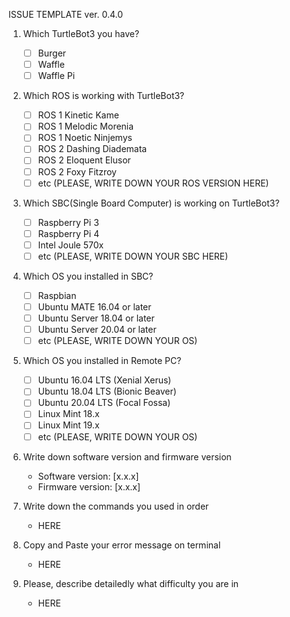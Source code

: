 ISSUE TEMPLATE ver. 0.4.0

1. Which TurtleBot3 you have?

    - [ ] Burger
    - [ ] Waffle
    - [ ] Waffle Pi

2. Which ROS is working with TurtleBot3?

    - [ ] ROS 1 Kinetic Kame
    - [ ] ROS 1 Melodic Morenia
    - [ ] ROS 1 Noetic Ninjemys
    - [ ] ROS 2 Dashing Diademata
    - [ ] ROS 2 Eloquent Elusor
    - [ ] ROS 2 Foxy Fitzroy
    - [ ] etc (PLEASE, WRITE DOWN YOUR ROS VERSION HERE)

3. Which SBC(Single Board Computer) is working on TurtleBot3?

    - [ ] Raspberry Pi 3
    - [ ] Raspberry Pi 4
    - [ ] Intel Joule 570x
    - [ ] etc (PLEASE, WRITE DOWN YOUR SBC HERE)

4. Which OS you installed in SBC?

    - [ ] Raspbian
    - [ ] Ubuntu MATE 16.04 or later
    - [ ] Ubuntu Server 18.04 or later
    - [ ] Ubuntu Server 20.04 or later
    - [ ] etc (PLEASE, WRITE DOWN YOUR OS)

5. Which OS you installed in Remote PC?

    - [ ] Ubuntu 16.04 LTS (Xenial Xerus)
    - [ ] Ubuntu 18.04 LTS (Bionic Beaver)
    - [ ] Ubuntu 20.04 LTS (Focal Fossa)
    - [ ] Linux Mint 18.x
    - [ ] Linux Mint 19.x
    - [ ] etc (PLEASE, WRITE DOWN YOUR OS)

6. Write down software version and firmware version

    - Software version: [x.x.x]
    - Firmware version: [x.x.x]

7. Write down the commands you used in order

    - HERE

8. Copy and Paste your error message on terminal

    - HERE

9. Please, describe detailedly what difficulty you are in

    - HERE
